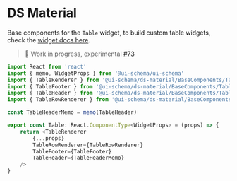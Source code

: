 # DS Material

Base components for the `Table` widget, to build custom table widgets, check the [widget docs here](/docs/widgets/Table).

> 🚧 Work in progress, experimental [#73](https://github.com/ui-schema/ui-schema/issues/73)

```typescript jsx
import React from 'react'
import { memo, WidgetProps } from '@ui-schema/ui-schema'
import { TableRenderer } from '@ui-schema/ds-material/BaseComponents/Table/TableRenderer'
import { TableFooter } from '@ui-schema/ds-material/BaseComponents/Table/TableFooter'
import { TableHeader } from '@ui-schema/ds-material/BaseComponents/Table/TableHeader'
import { TableRowRenderer } from '@ui-schema/ds-material/BaseComponents/Table/TableRowRenderer'

const TableHeaderMemo = memo(TableHeader)

export const Table: React.ComponentType<WidgetProps> = (props) => {
    return <TableRenderer
        {...props}
        TableRowRenderer={TableRowRenderer}
        TableFooter={TableFooter}
        TableHeader={TableHeaderMemo}
    />
}
```
